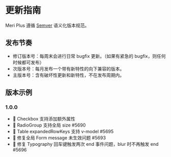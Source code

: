 # 更新指南

Meri Plus 遵循 [Semver](https://semver.org/lang/zh-CN/) 语义化版本规范。 

## 发布节奏

- 修订版本号：每周末会进行日常 bugfix 更新。（如果有紧急的 bugfix，则任何时候都可发布）
- 次版本号：每月发布一个带有新特性的向下兼容的版本。
- 主版本号：含有破坏性更新和新特性，不在发布周期内。 

## 版本示例

### 1.0.0

- 🌟 Checkbox 支持添加额外属性
- 🌟 RadioGroup 支持全局 size #5690
- 🌟 Table expandedRowKeys 支持 v-model #5695
- 🐞 修复全局 Form message 未生效问题 #5693
- 🐞 修复 Typography 回车键触发两次 end 事件问题，blur 时不再触发 end #5696